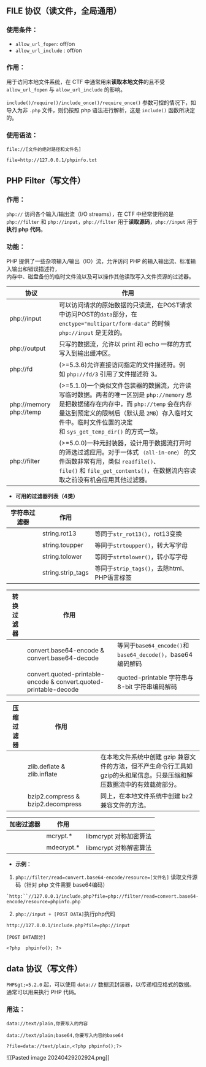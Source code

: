 ## FILE 协议（读文件，全局通用）
### 使用条件：
- `allow_url_fopen`: off/on
- `allow_url_include` : off/on
### 作用：
用于访问本地文件系统，在 CTF 中通常用来**读取本地文件**的且不受 `allow_url_fopen` 与 `allow_url_include` 的影响。 

`include()/require()/include_once()/require_once()` 参数可控的情况下，如导入为非 `.php` 文件，则仍按照 php 语法进行解析，这是 `include()` 函数所决定的。

### 使用语法：
```
file://[文件的绝对路径和文件名]
```

```
file=http://127.0.0.1/phpinfo.txt
```

## PHP Filter（写文件）
### 作用：
`php://` 访问各个输入/输出流（I/O streams），在 CTF 中经常使用的是 `php://filter` 和 `php://input`，`php://filter` 用于**读取源码**，`php://input` 用于**执行 php 代码**。

### 功能：
PHP 提供了一些杂项输入/输出（IO）流，允许访问 PHP 的输入输出流、标准输入输出和错误描述符，  
内存中、磁盘备份的临时文件流以及可以操作其他读取写入文件资源的过滤器。

| 协议                      | 作用                                                                                                                                                         |
| ----------------------- | ---------------------------------------------------------------------------------------------------------------------------------------------------------- |
| php://input             | 可以访问请求的原始数据的只读流，在POST请求中访问POST的`data`部分，在`enctype="multipart/form-data"` 的时候`php://input` 是无效的。                                                            |
| php://output            | 只写的数据流，允许以 print 和 echo 一样的方式写入到输出缓冲区。                                                                                                                     |
| php://fd                | (>=5.3.6)允许直接访问指定的文件描述符。例如 `php://fd/3` 引用了文件描述符 3。                                                                                                        |
| php://memory php://temp | (>=5.1.0)一个类似文件包装器的数据流，允许读写临时数据。两者的唯一区别是 `php://memory` 总是把数据储存在内存中，而 `php://temp` 会在内存量达到预定义的限制后（默认是 `2MB`）存入临时文件中。临时文件位置的决定和 `sys_get_temp_dir()` 的方式一致。 |
| php://filter            | (>=5.0.0)一种元封装器，设计用于数据流打开时的筛选过滤应用。对于一体式 `（all-in-one）` 的文件函数非常有用，类似 `readfile()`、`file()` 和 `file_get_contents()`，在数据流内容读取之前没有机会应用其他过滤器。                   |

- **可用的过滤器列表（4类）**
    
| 字符串过滤器 | 作用                |                                  |
| ------ | ----------------- | -------------------------------- |
|        | string.rot13      | 等同于`str_rot13()`，rot13变换         |
|        | string.toupper    | 等同于`strtoupper()`，转大写字母          |
|        | string.tolower    | 等同于`strtolower()`，转小写字母          |
|        | string.strip_tags | 等同于`strip_tags()`，去除html、PHP语言标签 |
    
| 转换过滤器 | 作用                                                                |                                                   |
| ----- | ----------------------------------------------------------------- | ------------------------------------------------- |
|       | convert.base64-encode & convert.base64-decode                     | 等同于`base64_encode()`和`base64_decode()`，base64编码解码 |
|       | convert.quoted-printable-encode & convert.quoted-printable-decode | quoted-printable 字符串与 8-bit 字符串编码解码               |
    
| 压缩过滤器 | 作用                                |                                                                   |
| ----- | --------------------------------- | ----------------------------------------------------------------- |
|       | zlib.deflate & zlib.inflate       | 在本地文件系统中创建 gzip 兼容文件的方法，但不产生命令行工具如 gzip的头和尾信息。只是压缩和解压数据流中的有效载荷部分。 |
|       | bzip2.compress & bzip2.decompress | 同上，在本地文件系统中创建 bz2 兼容文件的方法。                                        |
    
| 加密过滤器 | 作用         |                  |
| ----- | ---------- | ---------------- |
|       | mcrypt.*   | libmcrypt 对称加密算法 |
|       | mdecrypt.* | libmcrypt 对称解密算法 |
    
- **示例**：
    
1. `php://filter/read=convert.base64-encode/resource=[文件名]` 读取文件源码（针对 php 文件需要 base64编码）
```
`http:``//127.0.0.1/include.php?file=php://filter/read=convert.base64-encode/resource=phpinfo.php`
```

2. `php://input + [POST DATA]`执行php代码

```
http://127.0.0.1/include.php?file=php://input

[POST DATA部分]

<?php  phpinfo(); ?>
```

## data 协议（写文件）
`PHP&gt;=5.2.0` 起，可以使用 `data://` 数据流封装器，以传递相应格式的数据。通常可以用来执行 PHP 代码。

### 用法：
```
data://text/plain,你要写入的内容

data://text/plain;base64,你要写入内容的base64
```

```
?file=data://text/plain,<?php phpinfo();?>
```


![[Pasted image 20240429202924.png]]
